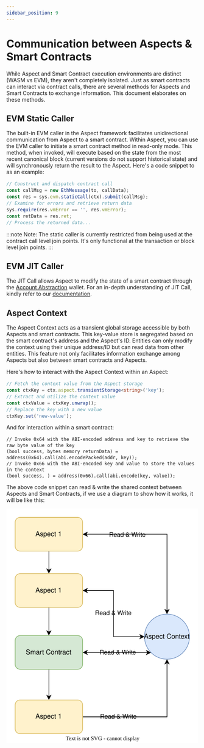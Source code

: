 ```yaml
---
sidebar_position: 9
---
```


# Communication between Aspects & Smart Contracts

While Aspect and Smart Contract execution environments are distinct (WASM vs EVM), they aren't completely isolated. Just as smart contracts can interact via contract calls, there are several methods for Aspects and Smart Contracts to exchange information. This document elaborates on these methods.

## EVM Static Caller

The built-in EVM caller in the Aspect framework facilitates unidirectional communication from Aspect to a smart contract. Within Aspect, you can use the EVM caller to initiate a smart contract method in read-only mode. This method, when invoked, will execute based on the state from the most recent canonical block (current versions do not support historical state) and will synchronously return the result to the Aspect. Here's a code snippet to as an example:

```typescript
// Construct and dispatch contract call
const callMsg = new EthMessage(to, callData);
const res = sys.evm.staticCall(ctx).submit(callMsg);
// Examine for errors and retrieve return data
sys.require(res.vmError == '', res.vmError);
const retData = res.ret;
// Process the returned data...
```

:::note
Note: The static caller is currently restricted from being used at the contract call level join points. It's only functional at the transaction or block level join points.
:::

## EVM JIT Caller

The JIT Call allows Aspect to modify the state of a smart contract through the [Account Abstraction](advanced-concepts/account-abstraction) wallet. For an in-depth understanding of JIT Call, kindly refer to our [documentation](advanced-concepts/jit-call).

## Aspect Context

The Aspect Context acts as a transient global storage accessible by both Aspects and smart contracts. This key-value store is segregated based on the smart contract's address and the Aspect's ID. Entities can only modify the context using their unique address/ID but can read data from other entities. This feature not only facilitates information exchange among Aspects but also between smart contracts and Aspects.

Here's how to interact with the Aspect Context within an Aspect:

```typescript
// Fetch the context value from the Aspect storage
const ctxKey = ctx.aspect.transientStorage<string>('key');
// Extract and utilize the context value
const ctxValue = ctxKey.unwrap();
// Replace the key with a new value
ctxKey.set('new-value');
```

And for interaction within a smart contract:

```solidity
// Invoke 0x64 with the ABI-encoded address and key to retrieve the raw byte value of the key
(bool success, bytes memory returnData) = address(0x64).call(abi.encodePacked(addr, key));
// Invoke 0x66 with the ABI-encoded key and value to store the values in the context
(bool success, ) = address(0x66).call(abi.encode(key, value));
```

The above code snippet can read & write the shared context between Aspects and Smart Contracts, if we use a diagram to show how it works, it will be like this:

![Context](./context.svg)
